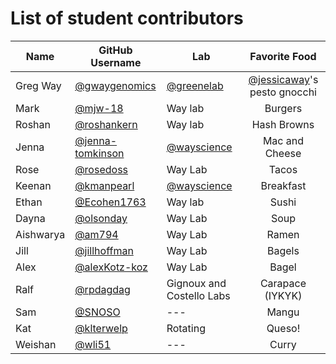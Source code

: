 # List of student contributors

| Name | GitHub Username | Lab | Favorite Food |
| ---- | --------------- | --- | :-----------: |
| Greg Way | [@gwaygenomics](https://github.com/gwaygenomics) | [@greenelab](https://github.com/greenelab) | [@jessicaway](https://github.com/jessicaway)'s pesto gnocchi |
| Mark | [@mjw-18](https://github.com/mjw-18) | Way lab | Burgers |
| Roshan | [@roshankern](https://github.com/roshankern) | Way lab | Hash Browns |
| Jenna | [@jenna-tomkinson](https://github.com/jenna-tomkinson) | [@wayscience](https://github.com/WayScience) | Mac and Cheese |
| Rose | [@rosedoss](https://github.com/rosedoss) | Way Lab | Tacos |
| Keenan | [@kmanpearl](https://github.com/kmanpearl) | [@wayscience](https://github.com/WayScience) | Breakfast |
| Ethan | [@Ecohen1763](https://github.com/Ecohen1763) | Way lab | Sushi |
| Dayna | [@olsonday](https://github.com/olsonday) | Way Lab | Soup |
| Aishwarya | [@am794](https://github.com/am794) | Way Lab | Ramen |
| Jill | [@jillhoffman](https://github.com/jillhoffman) | Way Lab | Bagels |
| Alex | [@alexKotz-koz](https://github.com/alexKotz-koz) | Way Lab | Bagel |
| Ralf | [@rpdagdag](https://github.com/rpdagdag) | Gignoux and Costello Labs | Carapace (IYKYK) |
| Sam | [@SNOSO](https://github.com/SNOSO) | --- | Mangu |
| Kat | [@klterwelp](https://github.com/klterwelp) | Rotating | Queso! |
| Weishan | [@wli51](https://github.com/wli51) | --- | Curry |
